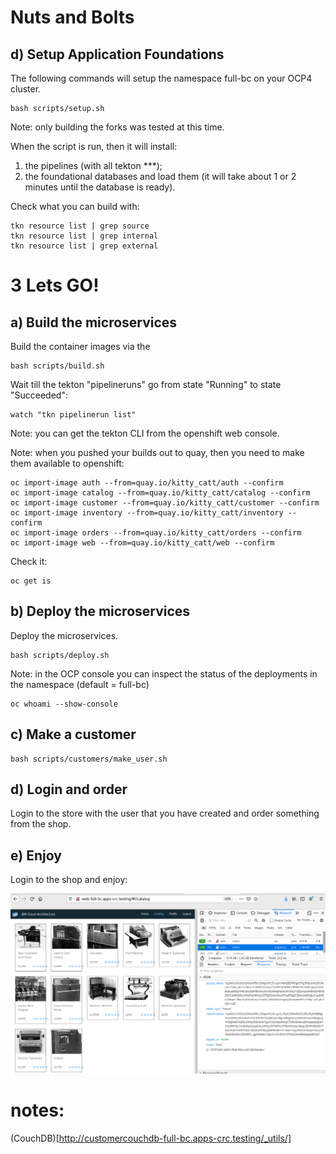 # Nuts and Bolts






## d) Setup Application Foundations

The following commands will setup the namespace full-bc on your OCP4 cluster.

    bash scripts/setup.sh

Note: only building the forks was tested at this time.

When the script is run, then it will install:
1. the pipelines (with all tekton ***);
2. the foundational databases and load them (it will take about 1 or 2 minutes until the database is ready). 

Check what you can build with:

    tkn resource list | grep source
    tkn resource list | grep internal
    tkn resource list | grep external


# 3 Lets GO!

## a) Build the microservices

Build the container images via the 

    bash scripts/build.sh

Wait till the tekton "pipelineruns" go from state "Running" to state "Succeeded": 

    watch "tkn pipelinerun list"

Note: you can get the tekton CLI from the openshift web console.

Note: when you pushed your builds out to quay, then you need to make them available to openshift:

    oc import-image auth --from=quay.io/kitty_catt/auth --confirm
    oc import-image catalog --from=quay.io/kitty_catt/catalog --confirm
    oc import-image customer --from=quay.io/kitty_catt/customer --confirm
    oc import-image inventory --from=quay.io/kitty_catt/inventory --confirm
    oc import-image orders --from=quay.io/kitty_catt/orders --confirm
    oc import-image web --from=quay.io/kitty_catt/web --confirm

Check it:

    oc get is

## b) Deploy the microservices

Deploy the microservices.

    bash scripts/deploy.sh


Note: in the OCP console you can inspect the status of the deployments in the namespace (default = full-bc)

    oc whoami --show-console


## c) Make a customer

    bash scripts/customers/make_user.sh

## d) Login and order

Login to the store with the user that you have created and order something from the shop.

## e) Enjoy

Login to the shop and enjoy:

![Enjoy](images/enjoy.png?raw=true "Title")

# notes:
(CouchDB)[http://customercouchdb-full-bc.apps-crc.testing/_utils/]
